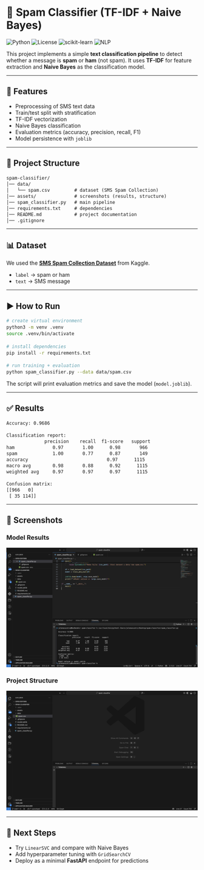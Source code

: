 # 📧 Spam Classifier (TF-IDF + Naive Bayes)

![Python](https://img.shields.io/badge/Python-3.11-blue.svg)
![License](https://img.shields.io/badge/License-MIT-green.svg)
![scikit-learn](https://img.shields.io/badge/scikit--learn-1.4-orange.svg)
![NLP](https://img.shields.io/badge/NLP-Text_Classification-yellow.svg)

This project implements a simple **text classification pipeline** to detect whether a message is **spam** or **ham** (not spam).
It uses **TF-IDF** for feature extraction and **Naive Bayes** as the classification model.

---

## 🚀 Features

- Preprocessing of SMS text data
- Train/test split with stratification
- TF-IDF vectorization
- Naive Bayes classification
- Evaluation metrics (accuracy, precision, recall, F1)
- Model persistence with `joblib`

---

## 📂 Project Structure

```
spam-classifier/
│── data/
│   └── spam.csv         # dataset (SMS Spam Collection)
│── assets/              # screenshots (results, structure)
│── spam_classifier.py   # main pipeline
│── requirements.txt     # dependencies
│── README.md            # project documentation
│── .gitignore
```

---

## 📊 Dataset

We used the **[SMS Spam Collection Dataset](https://www.kaggle.com/datasets/uciml/sms-spam-collection-dataset)** from Kaggle.

- `label` → spam or ham
- `text` → SMS message

---

## ▶️ How to Run

```bash
# create virtual environment
python3 -m venv .venv
source .venv/bin/activate

# install dependencies
pip install -r requirements.txt

# run training + evaluation
python spam_classifier.py --data data/spam.csv
```

The script will print evaluation metrics and save the model (`model.joblib`).

---

## ✅ Results

```
Accuracy: 0.9686

Classification report:
              precision    recall  f1-score   support
ham              0.97       1.00      0.98       966
spam             1.00       0.77      0.87       149
accuracy                             0.97      1115
macro avg        0.98       0.88      0.92      1115
weighted avg     0.97       0.97      0.97      1115

Confusion matrix:
[[966   0]
 [ 35 114]]
```

---

## 📸 Screenshots

### Model Results

![Results](assets/results.png)

### Project Structure

![Structure](assets/project-structure.png)

---

## 🔮 Next Steps

- Try `LinearSVC` and compare with Naive Bayes
- Add hyperparameter tuning with `GridSearchCV`
- Deploy as a minimal **FastAPI** endpoint for predictions
